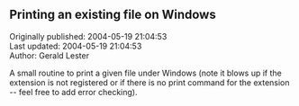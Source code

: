 ## Printing an existing file on Windows  
Originally published: 2004-05-19 21:04:53  
Last updated: 2004-05-19 21:04:53  
Author: Gerald Lester  
  
A small routine to print a given file under Windows (note it blows up if the extension is not registered or if there is no print command for the extension -- feel free to add error checking).